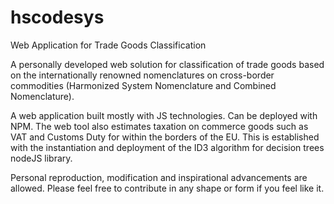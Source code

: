 # hscodesys
Web Application for Trade Goods Classification

A personally developed web solution for classification of trade
goods based on the internationally renowned nomenclatures on cross-border
commodities (Harmonized System Nomenclature and Combined Nomenclature).

A web application built mostly with JS technologies. Can be deployed with 
NPM. The web tool also estimates taxation on commerce goods such as
VAT and Customs Duty for within the borders of the EU. This is established 
with the instantiation and deployment of the ID3 algorithm for decision trees
nodeJS library.

Personal reproduction, modification and inspirational advancements are allowed. 
Please feel free to contribute in any shape or form if you feel like it.

